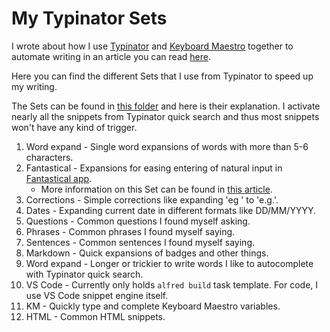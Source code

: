 # My Typinator Sets
I wrote about how I use [Typinator](http://www.ergonis.com/products/typinator/) and [Keyboard Maestro](https://www.keyboardmaestro.com/main/) together to automate writing in an article you can read [here](https://medium.com/@NikitaVoloboev/write-once-never-write-again-c2fa1f6c4e8).

Here you can find the different Sets that I use from Typinator to speed up my writing.

The Sets can be found in [this folder](./sets) and here is their explanation. I activate nearly all the snippets from Typinator quick search and thus most snippets won't have any kind of trigger.

1. Word expand - Single word expansions of words with more than 5-6 characters.
2. Fantastical - Expansions for easing entering of natural input in [Fantastical app](https://flexibits.com/fantastical).
	- More information on this Set can be found in [this article](https://medium.com/@NikitaVoloboev/fantastical-natural-input-text-expansions-3ea8cf7ccac3#.pv5937ncr).
3. Corrections - Simple corrections like expanding 'eg ' to 'e.g.'.
4. Dates - Expanding current date in different formats like DD/MM/YYYY.
5. Questions - Common questions I found myself asking.
6. Phrases - Common phrases I found myself saying.
7. Sentences - Common sentences I found myself saying.
8. Markdown - Quick expansions of badges and other things.
9. Word expand - Longer or trickier to write words I like to autocomplete with Typinator quick search.
10. VS Code - Currently only holds `alfred build` task template. For code, I use VS Code snippet engine itself.
11. KM - Quickly type and complete Keyboard Maestro variables.
12. HTML - Common HTML snippets.

